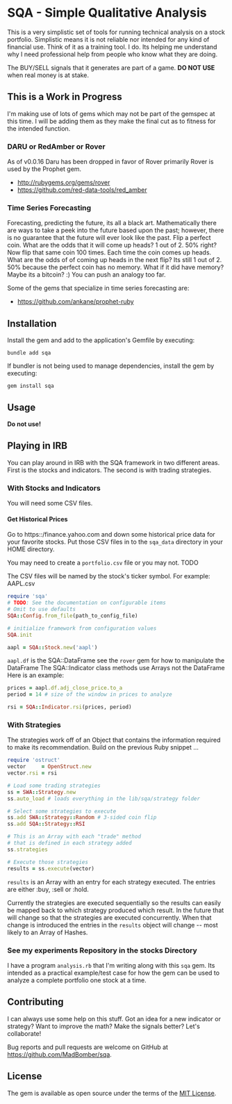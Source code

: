 # SQA - Simple Qualitative Analysis

This is a very simplistic set of tools for running technical analysis on a stock portfolio.  Simplistic means it is not reliable nor intended for any kind of financial use.  Think of it as a training tool.  I do.  Its helping me understand why I need professional help from people who know what they are doing.

The BUY/SELL signals that it generates are part of a game.  **DO NOT USE** when real money is at stake.

## This is a Work in Progress

I'm making use of lots of gems which may not be part of the gemspec at this time.  I will be adding them as they make the final cut as to fitness for the intended function.

### DARU or RedAmber or Rover

As of v0.0.16 Daru has been dropped in favor of Rover primarily Rover is used by the Prophet gem.

* http://rubygems.org/gems/rover
* https://github.com/red-data-tools/red_amber

### Time Series Forecasting

Forecasting, predicting the future, its all a black art.  Mathematically there are ways to take a peek into the future based upon the past; however, there is no guarantee that the future will ever look like the past.  Flip a perfect coin.  What are the odds that it will come up heads?  1 out of 2.  50% right?  Now flip that same coin 100 times.  Each time the coin comes up heads.  What are the odds of of coming up heads in the next flip?  Its still 1 out of 2.  50% because the perfect coin has no memory.  What if it did have memory?  Maybe its a bitcoin? :)  You can push an analogy too far.

Some of the gems that specialize in time series forecasting are:

* https://github.com/ankane/prophet-ruby

## Installation

Install the gem and add to the application's Gemfile by executing:

    bundle add sqa

If bundler is not being used to manage dependencies, install the gem by executing:

    gem install sqa

## Usage

**Do not use!**

## Playing in IRB

You can play around in IRB with the SQA framework in two different areas.  First is the stocks and indicators.  The second is with trading strategies.

### With Stocks and Indicators

You will need some CSV files.

#### Get Historical Prices

Go to https::/finance.yahoo.com and down some historical price data for your favorite stocks.  Put those CSV files in to the `sqa_data` directory in your HOME directory.

You may need to create a `portfolio.csv` file or you may not.  TODO

The CSV files will be named by the stock's ticker symbol.  For example: AAPL.csv

```ruby
require 'sqa'
# TODO: See the documentation on configurable items
# Omit to use defaults
SQA::Config.from_file(path_to_config_file)

# initialize framework from configuration values
SQA.init

aapl = SQA::Stock.new('aapl')
```

`aapl.df` is the SQA::DataFrame
see the `rover` gem for how to manipulate the DataFrame
The SQA::Indicator class methods use Arrays not the DataFrame
Here is an example:


```ruby
prices = aapl.df.adj_close_price.to_a
period = 14 # size of the window in prices to analyze

rsi = SQA::Indicator.rsi(prices, period)
```

### With Strategies

The strategies work off of an Object that contains the information required to make its recommendation.  Build on the previous Ruby snippet ...

```ruby
require 'ostruct'
vector     = OpenStruct.new
vector.rsi = rsi

# Load some trading strategies
ss = SWA::Strategy.new
ss.auto_load # loads everything in the lib/sqa/strategy folder

# Select some strategies to execute
ss.add SWA::Strategy::Random # 3-sided coin flip
ss.add SQA::Strategy::RSI

# This is an Array with each "trade" method
# that is defined in each strategy added
ss.strategies

# Execute those strategies
results = ss.execute(vector)
```

`results` is an Array with an entry for each strategy executed.  The entries are either :buy, :sell or :hold.

Currently the strategies are executed sequentially so the results can easily be mapped back to which strategy produced which result.  In the future that will change so that the strategies are executed concurrently.  When that change is introduced the entries in the `results` object will change -- most likely to an Array of Hashes.

### See my **experiments** Repository in the **stocks** Directory

I have a program `analysis.rb` that I'm writing along with this `sqa` gem.  Its intended as a practical example/test case for how the gem can be used to analyze a complete portfolio one stock at a time.

## Contributing

I can always use some help on this stuff.  Got an idea for a new indicator or strategy?  Want to improve the math?  Make the signals better?  Let's collaborate!

Bug reports and pull requests are welcome on GitHub at https://github.com/MadBomber/sqa.

## License

The gem is available as open source under the terms of the [MIT License](https://opensource.org/licenses/MIT).
